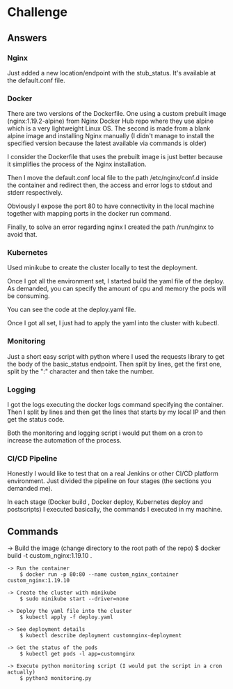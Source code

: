 # Challenge

## Answers

### Nginx 
Just added a new location/endpoint with the stub_status. It's available at the default.conf file.

### Docker
There are two versions of the Dockerfile. One using a custom prebuilt image (nginx:1.19.2-alpine) from Nginx Docker Hub repo where they use alpine which is a very lightweight Linux OS. The second is made from a blank alpine image and installing Nginx manually (I didn't manage to install the specified version because the latest available via commands is older)

I consider the Dockerfile that uses the prebuilt image is just better because it simplifies the process of the Nginx installation.

Then I move the default.conf local file to the path /etc/nginx/conf.d inside the container and redirect then, the access and error logs to stdout and stderr respectively.

Obviously I expose the port 80 to have connectivity in the local machine together with mapping ports in the docker run command.

Finally, to solve an error regarding nginx I created the path /run/nginx to avoid that.

### Kubernetes
Used minikube to create the cluster locally to test the deployment.

Once I got all the environment set, I started build the yaml file of the deploy. As demanded, you can specify the amount of cpu and memory the pods will be consuming.

You can see the code at the deploy.yaml file.

Once I got all set, I just had to apply the yaml into the cluster with kubectl.

### Monitoring
Just a short easy script with python where I used the requests library to get the body of the basic_status endpoint. Then split by lines, get the first one, split by the ":" character and then take the number.

### Logging
I got the logs executing the docker logs command specifying the container. Then I split by lines and then get the lines that starts by my local IP and then get the status code.

Both the monitoring and logging script i would put them on a cron to increase the automation of the process.

### CI/CD Pipeline
Honestly I would like to test that on a real Jenkins or other CI/CD platform environment. Just divided the pipeline on four stages (the sections you demanded me).

In each stage (Docker build , Docker deploy, Kubernetes deploy and postscripts) I executed basically, the commands I executed in my machine.

## Commands

-> Build the image (change directory to the root path of the repo)
		$ docker build -t custom_nginx:1.19.10 .

	-> Run the container
		$ docker run -p 80:80 --name custom_nginx_container custom_nginx:1.19.10

	-> Create the cluster with minikube
		$ sudo minikube start --driver=none

	-> Deploy the yaml file into the cluster
		$ kubectl apply -f deploy.yaml

	-> See deployment details
		$ kubectl describe deployment customnginx-deployment

	-> Get the status of the pods
		$ kubectl get pods -l app=customnginx

	-> Execute python monitoring script (I would put the script in a cron actually)
		$ python3 monitoring.py





